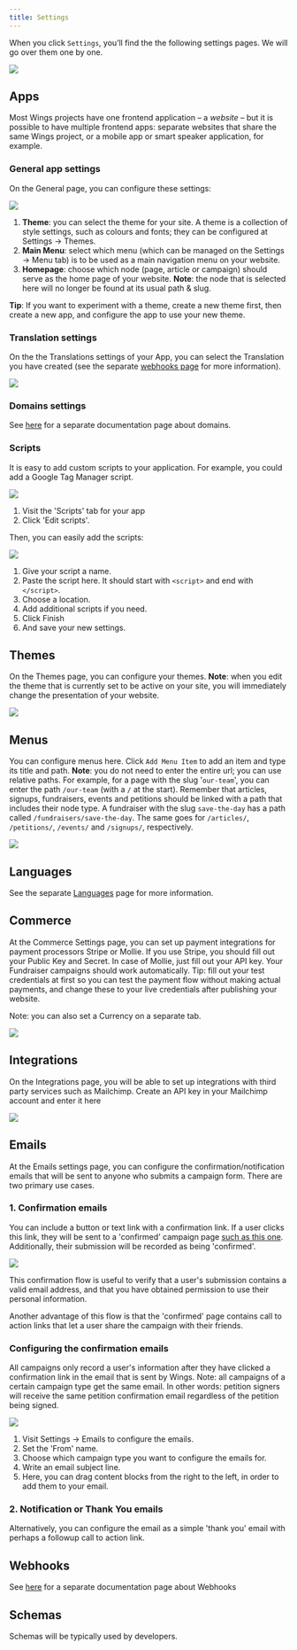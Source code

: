 ```yaml
---
title: Settings
---
```


When you click `Settings`, you’ll find the the following settings pages. We will go over them one by one.

![](https://screens.wings.dev/CleanShot-2020-09-07-at-13.34.00-1599478452.png)

## Apps
Most Wings projects have one frontend application – a _website_ – but it is possible to have multiple frontend apps: separate websites that share the same Wings project, or a mobile app or smart speaker application, for example.

### General app settings
On the General page, you can configure these settings: 

![](https://screens.wings.dev/CleanShot-2020-12-02-at-11.49.47-1606906227.png)


1. **Theme**: you can select the theme for your site. A theme is a collection of style settings, such as colours and fonts; they can be configured at Settings -> Themes.
2. **Main Menu**: select which menu (which can be managed on the Settings -> Menu tab) is to be used as a main navigation menu on your website.
3. **Homepage**: choose which node (page, article or campaign) should serve as the home page of your website. **Note**: the node that is selected here will no longer be found at its usual path & slug.

**Tip**: If you want to experiment with a theme, create a new theme first, then create a new app, and configure the app to use your new theme.

### Translation settings
On the the Translations settings of your App, you can select the Translation you have created (see the separate [webhooks page](/docs/users/general/webhooks) for more information).

![](https://screens.wings.dev/CleanShot-2020-12-02-at-11.48.21-1606906138.png)

### Domains settings
See [here](/docs/users/general/domains) for a separate documentation page about domains.

### Scripts
It is easy to add custom scripts to your application. For example, you could add a Google Tag Manager script.

![](https://screens.wings.dev/CleanShot-2020-12-02-at-11.52.51-1606906389.png)

1. Visit the 'Scripts' tab for your app
2. Click 'Edit scripts'.

Then, you can easily add the scripts:

![](https://screens.wings.dev/CleanShot-2020-12-02-at-11.54.25-1606906541.png)

1. Give your script a name.
2. Paste the script here. It should start with `<script>` and end with `</script>`.
3. Choose a location.
4. Add additional scripts if you need.
5. Click Finish
6. And save your new settings.

## Themes
On the Themes page, you can configure your themes. **Note**: when you edit the theme that is currently set to be active on your site, you will immediately change the presentation of your website. 

![](https://screens.wings.dev/CleanShot-2020-09-07-at-13.50.20-1599479432.png)

## Menus
You can configure menus here. Click `Add Menu Item` to add an item and type its title and path. **Note**: you do not need to enter the entire url; you can use relative paths. For example, for a page with the slug '`our-team`', you can enter the path `/our-team` (with a `/` at the start). Remember that articles, signups, fundraisers, events and petitions should be linked with a path that includes their node type. A fundraiser with the slug `save-the-day` has a path called `/fundraisers/save-the-day`. The same goes for `/articles/`, `/petitions/`, `/events/` and `/signups/`, respectively.

![](https://screens.wings.dev/Screen-Recording-2020-02-23-17-36-31-1582475796.gif)

## Languages
See the separate [Languages](/docs/users/general/webhooks) page for more information.

## Commerce
At the Commerce Settings page, you can set up payment integrations for payment processors Stripe or Mollie. If you use Stripe, you should fill out your Public Key and Secret. In case of Mollie, just fill out your API key. Your Fundraiser campaigns should work automatically. Tip: fill out your test credentials at first so you can test the payment flow without making actual payments, and change these to your live credentials after publishing your website.

Note: you can also set a Currency on a separate tab.

![](https://screens.wings.dev/CleanShot-2020-03-13-at-09.11.43-1584087129.png)

## Integrations
On the Integrations page, you will be able to set up integrations with third party services such as Mailchimp. Create an API key in your Mailchimp account and enter it here

![](https://screens.wings.dev/CleanShot-2020-02-23-at-17.54.20-1582476872.png)

## Emails
At the Emails settings page, you can configure the confirmation/notification emails that will be sent to anyone who submits a campaign form. There are two primary use cases.

### 1. Confirmation emails

You can include a button or text link with a confirmation link. If a user clicks this link, they will be sent to a 'confirmed' campaign page [such as this one](https://demo.wings.dev/petitions/demo-petition/confirmed). Additionally, their submission will be recorded as being 'confirmed'.

![](https://screens.wings.dev/CleanShot-2020-02-23-at-18.04.09-1582477476.png)

This confirmation flow is useful to verify that a user's submission contains a valid email address, and that you have obtained permission to use their personal information. 

Another advantage of this flow is that the 'confirmed' page contains call to action links that let a user share the campaign with their friends.

### Configuring the confirmation emails
All campaigns only record a user's information after they have clicked a confirmation link in the email that is sent by Wings. Note: all campaigns of a certain campaign type get the same email. In other words: petition signers will receive the same petition confirmation email regardless of the petition being signed.

![](https://bureaubolster.s3-eu-west-1.amazonaws.com/IMG_1108.jpeg)

1. Visit Settings -> Emails to configure the emails.
2. Set the 'From' name.
3. Choose which campaign type you want to configure the emails for.
4. Write an email subject line.
5. Here, you can drag content blocks from the right to the left, in order to add them to your email.

### 2. Notification or Thank You emails
Alternatively, you can configure the email as a simple 'thank you' email with perhaps a followup call to action link.

## Webhooks

See [here](/docs/users/general/webhooks) for a separate documentation page about Webhooks

## Schemas
Schemas will be typically used by developers.
